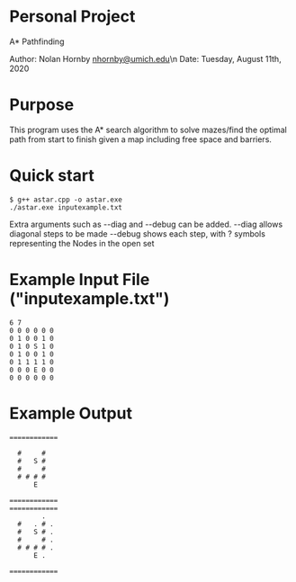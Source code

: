 Personal Project
=======================
A* Pathfinding

Author: Nolan Hornby <nhornby@umich.edu>\n
Date: Tuesday, August 11th, 2020

# Purpose
This program uses the A* search algorithm to solve mazes/find the optimal path from start to finish given a map including free space and barriers.

# Quick start
```console
$ g++ astar.cpp -o astar.exe
./astar.exe inputexample.txt
```
Extra arguments such as --diag and --debug can be added.
--diag allows diagonal steps to be made
--debug shows each step, with ? symbols representing the Nodes in the open set

# Example Input File ("inputexample.txt")
```console
6 7
0 0 0 0 0 0
0 1 0 0 1 0
0 1 0 S 1 0
0 1 0 0 1 0
0 1 1 1 1 0
0 0 0 E 0 0
0 0 0 0 0 0
```

# Example Output
```console
============
            
  #     #   
  #   S #   
  #     #   
  # # # #   
      E     
            
============
============
        .   
  #   . # . 
  #   S # . 
  #     # . 
  # # # # . 
      E .   
            
============
```
